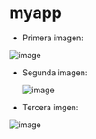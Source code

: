 # myapp

- Primera imagen:

![image](https://github.com/user-attachments/assets/d36e8e7a-c70e-49a9-8bce-61e4026a724c)

- Segunda imagen:

  ![image](https://github.com/user-attachments/assets/a68a2dc6-70f6-4bfe-a697-9139b8ee7efe)

- Tercera imgen:

![image](https://github.com/user-attachments/assets/911e3d31-1335-4796-bc33-d2400baac654)
